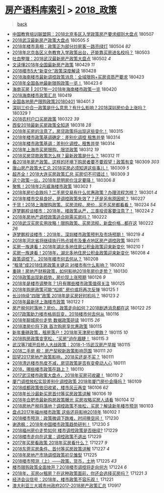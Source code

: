 [房产语料库索引](../../README.md)  > [2018_政策](2018_政策.md)
====
> [back](../README.md)

- [中国教育培训联盟网：2018北京多区入学政策房产要求细则大盘点](http://jkwz.applinzi.com/ittc/7100391395397469195.html#%E4%B8%AD%E5%9B%BD%E6%95%99%E8%82%B2%E5%9F%B9%E8%AE%AD%E8%81%94%E7%9B%9F%E7%BD%91%EF%BC%9A2018%E5%8C%97%E4%BA%AC%E5%A4%9A%E5%8C%BA%E5%85%A5%E5%AD%A6%E6%94%BF%E7%AD%96%E6%88%BF%E4%BA%A7%E8%A6%81%E6%B1%82%E7%BB%86%E5%88%99%E5%A4%A7%E7%9B%98%E7%82%B9) 180507  
- [2018武汉最新房产政策大盘点](http://jkwz.applinzi.com/ittc/7099287033547850763.html#2018%E6%AD%A6%E6%B1%89%E6%9C%80%E6%96%B0%E6%88%BF%E4%BA%A7%E6%94%BF%E7%AD%96%E5%A4%A7%E7%9B%98%E7%82%B9) 180505 *5* 
- [2018年楼市真相：政策正为部分炒房客一路亮绿灯](http://jkwz.applinzi.com/ittc/7099305257492546566.html#2018%E5%B9%B4%E6%A5%BC%E5%B8%82%E7%9C%9F%E7%9B%B8%EF%BC%9A%E6%94%BF%E7%AD%96%E6%AD%A3%E4%B8%BA%E9%83%A8%E5%88%86%E7%82%92%E6%88%BF%E5%AE%A2%E4%B8%80%E8%B7%AF%E4%BA%AE%E7%BB%BF%E7%81%AF) 180504 *82* 
- [2018年北京各区义务教育入学政策出台，还能靠买房进名校吗？](http://jkwz.applinzi.com/ittc/7098925417480324102.html#2018%E5%B9%B4%E5%8C%97%E4%BA%AC%E5%90%84%E5%8C%BA%E4%B9%89%E5%8A%A1%E6%95%99%E8%82%B2%E5%85%A5%E5%AD%A6%E6%94%BF%E7%AD%96%E5%87%BA%E5%8F%B0%EF%BC%8C%E8%BF%98%E8%83%BD%E9%9D%A0%E4%B9%B0%E6%88%BF%E8%BF%9B%E5%90%8D%E6%A0%A1%E5%90%97%EF%BC%9F) 180503  
- [吐血整理：2018武汉最新房产政策大盘点](http://jkwz.applinzi.com/ittc/7098520715374625799.html#%E5%90%90%E8%A1%80%E6%95%B4%E7%90%86%EF%BC%9A2018%E6%AD%A6%E6%B1%89%E6%9C%80%E6%96%B0%E6%88%BF%E4%BA%A7%E6%94%BF%E7%AD%96%E5%A4%A7%E7%9B%98%E7%82%B9) 180502 *4* 
- [文读懂2018年全国最新房产政策](http://jkwz.applinzi.com/ittc/7097099289002247178.html#%E6%96%87%E8%AF%BB%E6%87%822018%E5%B9%B4%E5%85%A8%E5%9B%BD%E6%9C%80%E6%96%B0%E6%88%BF%E4%BA%A7%E6%94%BF%E7%AD%96) 180429 *11* 
- [2018楼市5大“新变化”政策深度解读](http://jkwz.applinzi.com/ittc/7096980028694987782.html#2018%E6%A5%BC%E5%B8%825%E5%A4%A7%E2%80%9C%E6%96%B0%E5%8F%98%E5%8C%96%E2%80%9D%E6%94%BF%E7%AD%96%E6%B7%B1%E5%BA%A6%E8%A7%A3%E8%AF%BB) 180428  
- [2018海南楼市最新调控政策消息：全域限购+买房资质严要求](http://jkwz.applinzi.com/ittc/7095217086668473361.html#2018%E6%B5%B7%E5%8D%97%E6%A5%BC%E5%B8%82%E6%9C%80%E6%96%B0%E8%B0%83%E6%8E%A7%E6%94%BF%E7%AD%96%E6%B6%88%E6%81%AF%EF%BC%9A%E5%85%A8%E5%9F%9F%E9%99%90%E8%B4%AD%2B%E4%B9%B0%E6%88%BF%E8%B5%84%E8%B4%A8%E4%B8%A5%E8%A6%81%E6%B1%82) 180423  
- [2018年全国各地最新限购政策一览！](http://jkwz.applinzi.com/ittc/7095107328972162055.html#2018%E5%B9%B4%E5%85%A8%E5%9B%BD%E5%90%84%E5%9C%B0%E6%9C%80%E6%96%B0%E9%99%90%E8%B4%AD%E6%94%BF%E7%AD%96%E4%B8%80%E8%A7%88%EF%BC%81) 180423 *6* 
- [海南买房 ‖ 2017年—2018年海南楼市政策一览](http://jkwz.applinzi.com/ittc/7094082987241243664.html#%E6%B5%B7%E5%8D%97%E4%B9%B0%E6%88%BF+%E2%80%96+2017%E5%B9%B4%E2%80%942018%E5%B9%B4%E6%B5%B7%E5%8D%97%E6%A5%BC%E5%B8%82%E6%94%BF%E7%AD%96%E4%B8%80%E8%A7%88) 180420  
- [2018海南楼市政策汇总](http://jkwz.applinzi.com/ittc/7093516157732783115.html#2018%E6%B5%B7%E5%8D%97%E6%A5%BC%E5%B8%82%E6%94%BF%E7%AD%96%E6%B1%87%E6%80%BB) 180419  
- [全国各地房产限购政策20180401](http://jkwz.applinzi.com/ittc/7087059692927058951.html#%E5%85%A8%E5%9B%BD%E5%90%84%E5%9C%B0%E6%88%BF%E4%BA%A7%E9%99%90%E8%B4%AD%E6%94%BF%E7%AD%9620180401) 180401 *3* 
- [深圳三价合一政策是什么意思？有什么影响？2018深圳房价会上涨吗？](http://jkwz.applinzi.com/ittc/7085861597262382091.html#%E6%B7%B1%E5%9C%B3%E4%B8%89%E4%BB%B7%E5%90%88%E4%B8%80%E6%94%BF%E7%AD%96%E6%98%AF%E4%BB%80%E4%B9%88%E6%84%8F%E6%80%9D%EF%BC%9F%E6%9C%89%E4%BB%80%E4%B9%88%E5%BD%B1%E5%93%8D%EF%BC%9F2018%E6%B7%B1%E5%9C%B3%E6%88%BF%E4%BB%B7%E4%BC%9A%E4%B8%8A%E6%B6%A8%E5%90%97%EF%BC%9F) 180329 *1* 
- [2018农村户口买房政策](http://jkwz.applinzi.com/ittc/7083345339212104710.html#2018%E5%86%9C%E6%9D%91%E6%88%B7%E5%8F%A3%E4%B9%B0%E6%88%BF%E6%94%BF%E7%AD%96) 180322 *39* 
- [西安2018最新买房政策全知道](http://jkwz.applinzi.com/ittc/7081920382452106251.html#%E8%A5%BF%E5%AE%892018%E6%9C%80%E6%96%B0%E4%B9%B0%E6%88%BF%E6%94%BF%E7%AD%96%E5%85%A8%E7%9F%A5%E9%81%93) 180318 *28* 
- [2018年买房的注意了，房贷政策将出现这些变化！](http://jkwz.applinzi.com/ittc/7080755122219254791.html#2018%E5%B9%B4%E4%B9%B0%E6%88%BF%E7%9A%84%E6%B3%A8%E6%84%8F%E4%BA%86%EF%BC%8C%E6%88%BF%E8%B4%B7%E6%94%BF%E7%AD%96%E5%B0%86%E5%87%BA%E7%8E%B0%E8%BF%99%E4%BA%9B%E5%8F%98%E5%8C%96%EF%BC%81) 180315  
- [2018年楼市政策基调确定：差别化调控 租售并举](http://jkwz.applinzi.com/ittc/7080242567554008070.html#2018%E5%B9%B4%E6%A5%BC%E5%B8%82%E6%94%BF%E7%AD%96%E5%9F%BA%E8%B0%83%E7%A1%AE%E5%AE%9A%EF%BC%9A%E5%B7%AE%E5%88%AB%E5%8C%96%E8%B0%83%E6%8E%A7+%E7%A7%9F%E5%94%AE%E5%B9%B6%E4%B8%BE) 180314  
- [2018年楼市政策基调：差别化调控，租售并举](http://jkwz.applinzi.com/ittc/7080225988690838544.html#2018%E5%B9%B4%E6%A5%BC%E5%B8%82%E6%94%BF%E7%AD%96%E5%9F%BA%E8%B0%83%EF%BC%9A%E5%B7%AE%E5%88%AB%E5%8C%96%E8%B0%83%E6%8E%A7%EF%BC%8C%E7%A7%9F%E5%94%AE%E5%B9%B6%E4%B8%BE) 180314  
- [2018年上海市买房限购、限贷政策](http://jkwz.applinzi.com/ittc/7079545136126362640.html#2018%E5%B9%B4%E4%B8%8A%E6%B5%B7%E5%B8%82%E4%B9%B0%E6%88%BF%E9%99%90%E8%B4%AD%E3%80%81%E9%99%90%E8%B4%B7%E6%94%BF%E7%AD%96) 180312 *19* 
- [2018买房贷款政策怎么样？最新政策是什么？](http://jkwz.applinzi.com/ittc/7079528684845532166.html#2018%E4%B9%B0%E6%88%BF%E8%B4%B7%E6%AC%BE%E6%94%BF%E7%AD%96%E6%80%8E%E4%B9%88%E6%A0%B7%EF%BC%9F%E6%9C%80%E6%96%B0%E6%94%BF%E7%AD%96%E6%98%AF%E4%BB%80%E4%B9%88%EF%BC%9F) 180312 *11* 
- [看2018年房产政策，这样的环境下购房者要不要观望！政策有变](http://jkwz.applinzi.com/ittc/7078569874362467338.html#%E7%9C%8B2018%E5%B9%B4%E6%88%BF%E4%BA%A7%E6%94%BF%E7%AD%96%EF%BC%8C%E8%BF%99%E6%A0%B7%E7%9A%84%E7%8E%AF%E5%A2%83%E4%B8%8B%E8%B4%AD%E6%88%BF%E8%80%85%E8%A6%81%E4%B8%8D%E8%A6%81%E8%A7%82%E6%9C%9B%EF%BC%81%E6%94%BF%E7%AD%96%E6%9C%89%E5%8F%98) 180309 *303* 
- [唐山房产政策大汇总 2018买房必须知道这些事儿！](http://jkwz.applinzi.com/ittc/7078469040366683153.html#%E5%94%90%E5%B1%B1%E6%88%BF%E4%BA%A7%E6%94%BF%E7%AD%96%E5%A4%A7%E6%B1%87%E6%80%BB+2018%E4%B9%B0%E6%88%BF%E5%BF%85%E9%A1%BB%E7%9F%A5%E9%81%93%E8%BF%99%E4%BA%9B%E4%BA%8B%E5%84%BF%EF%BC%81) 180309 *5* 
- [超齐全！2018大连买房政策汇总 买房切不可错过！](http://jkwz.applinzi.com/ittc/7078416671104828427.html#%E8%B6%85%E9%BD%90%E5%85%A8%EF%BC%812018%E5%A4%A7%E8%BF%9E%E4%B9%B0%E6%88%BF%E6%94%BF%E7%AD%96%E6%B1%87%E6%80%BB+%E4%B9%B0%E6%88%BF%E5%88%87%E4%B8%8D%E5%8F%AF%E9%94%99%E8%BF%87%EF%BC%81) 180309 *3* 
- [这个政策一出，2018年昆明房价注定要降！](http://jkwz.applinzi.com/ittc/7077298565250810887.html#%E8%BF%99%E4%B8%AA%E6%94%BF%E7%AD%96%E4%B8%80%E5%87%BA%EF%BC%8C2018%E5%B9%B4%E6%98%86%E6%98%8E%E6%88%BF%E4%BB%B7%E6%B3%A8%E5%AE%9A%E8%A6%81%E9%99%8D%EF%BC%81) 180306 *8* 
- [聚焦！2018年2月威海楼市政策](http://jkwz.applinzi.com/ittc/7075882481268294666.html#%E8%81%9A%E7%84%A6%EF%BC%812018%E5%B9%B42%E6%9C%88%E5%A8%81%E6%B5%B7%E6%A5%BC%E5%B8%82%E6%94%BF%E7%AD%96) 180302 *1* 
- [2018年房价会跌吗？二手房交易有什么优惠政策？办理流程怎样？](http://jkwz.applinzi.com/ittc/7075612224695829510.html#2018%E5%B9%B4%E6%88%BF%E4%BB%B7%E4%BC%9A%E8%B7%8C%E5%90%97%EF%BC%9F%E4%BA%8C%E6%89%8B%E6%88%BF%E4%BA%A4%E6%98%93%E6%9C%89%E4%BB%80%E4%B9%88%E4%BC%98%E6%83%A0%E6%94%BF%E7%AD%96%EF%BC%9F%E5%8A%9E%E7%90%86%E6%B5%81%E7%A8%8B%E6%80%8E%E6%A0%B7%EF%BC%9F) 180301 *4* 
- [2018年楼市交易良好，是调控政策失效了？还是另有原因呢？](http://jkwz.applinzi.com/ittc/7074720085233370119.html#2018%E5%B9%B4%E6%A5%BC%E5%B8%82%E4%BA%A4%E6%98%93%E8%89%AF%E5%A5%BD%EF%BC%8C%E6%98%AF%E8%B0%83%E6%8E%A7%E6%94%BF%E7%AD%96%E5%A4%B1%E6%95%88%E4%BA%86%EF%BC%9F%E8%BF%98%E6%98%AF%E5%8F%A6%E6%9C%89%E5%8E%9F%E5%9B%A0%E5%91%A2%EF%BC%9F) 180227  
- [干货！2018上海限购政策、买房流程、房价…买不买房都看看！](http://jkwz.applinzi.com/ittc/7073771268581360646.html#%E5%B9%B2%E8%B4%A7%EF%BC%812018%E4%B8%8A%E6%B5%B7%E9%99%90%E8%B4%AD%E6%94%BF%E7%AD%96%E3%80%81%E4%B9%B0%E6%88%BF%E6%B5%81%E7%A8%8B%E3%80%81%E6%88%BF%E4%BB%B7%E2%80%A6%E4%B9%B0%E4%B8%8D%E4%B9%B0%E6%88%BF%E9%83%BD%E7%9C%8B%E7%9C%8B%EF%BC%81) 180224 *54* 
- [逐梦鹏程谈楼市：2018年，楼政策从严，三类投资客要注意了！](http://jkwz.applinzi.com/ittc/7073434026243523590.html#%E9%80%90%E6%A2%A6%E9%B9%8F%E7%A8%8B%E8%B0%88%E6%A5%BC%E5%B8%82%EF%BC%9A2018%E5%B9%B4%EF%BC%8C%E6%A5%BC%E6%94%BF%E7%AD%96%E4%BB%8E%E4%B8%A5%EF%BC%8C%E4%B8%89%E7%B1%BB%E6%8A%95%E8%B5%84%E5%AE%A2%E8%A6%81%E6%B3%A8%E6%84%8F%E4%BA%86%EF%BC%81) 180224 *2* 
- [2018年房地产调控政策适合刚需买房吗？](http://jkwz.applinzi.com/ittc/7072544798747919370.html#2018%E5%B9%B4%E6%88%BF%E5%9C%B0%E4%BA%A7%E8%B0%83%E6%8E%A7%E6%94%BF%E7%AD%96%E9%80%82%E5%90%88%E5%88%9A%E9%9C%80%E4%B9%B0%E6%88%BF%E5%90%97%EF%BC%9F) 180222  
- [2018武汉买房实用攻略！限购政策、买房流程、新盘价格…都在这](http://jkwz.applinzi.com/ittc/7072877179598013446.html#2018%E6%AD%A6%E6%B1%89%E4%B9%B0%E6%88%BF%E5%AE%9E%E7%94%A8%E6%94%BB%E7%95%A5%EF%BC%81%E9%99%90%E8%B4%AD%E6%94%BF%E7%AD%96%E3%80%81%E4%B9%B0%E6%88%BF%E6%B5%81%E7%A8%8B%E3%80%81%E6%96%B0%E7%9B%98%E4%BB%B7%E6%A0%BC%E2%80%A6%E9%83%BD%E5%9C%A8%E8%BF%99) 180222 *26* 
- [逐梦鹏程谈楼市：2018年，深圳楼市政策预判及市场预期！](http://jkwz.applinzi.com/ittc/7071473352709768208.html#%E9%80%90%E6%A2%A6%E9%B9%8F%E7%A8%8B%E8%B0%88%E6%A5%BC%E5%B8%82%EF%BC%9A2018%E5%B9%B4%EF%BC%8C%E6%B7%B1%E5%9C%B3%E6%A5%BC%E5%B8%82%E6%94%BF%E7%AD%96%E9%A2%84%E5%88%A4%E5%8F%8A%E5%B8%82%E5%9C%BA%E9%A2%84%E6%9C%9F%EF%BC%81) 180219 *4* 
- [2018年河北省将继续执行热点城市及重点地区房产调控政策](http://jkwz.applinzi.com/ittc/7068799891386401809.html#2018%E5%B9%B4%E6%B2%B3%E5%8C%97%E7%9C%81%E5%B0%86%E7%BB%A7%E7%BB%AD%E6%89%A7%E8%A1%8C%E7%83%AD%E7%82%B9%E5%9F%8E%E5%B8%82%E5%8F%8A%E9%87%8D%E7%82%B9%E5%9C%B0%E5%8C%BA%E6%88%BF%E4%BA%A7%E8%B0%83%E6%8E%A7%E6%94%BF%E7%AD%96) 180211  
- [买房一族速看！2018年湖北多地住房公积金政策迎来新变化](http://jkwz.applinzi.com/ittc/7068298626390819851.html#%E4%B9%B0%E6%88%BF%E4%B8%80%E6%97%8F%E9%80%9F%E7%9C%8B%EF%BC%812018%E5%B9%B4%E6%B9%96%E5%8C%97%E5%A4%9A%E5%9C%B0%E4%BD%8F%E6%88%BF%E5%85%AC%E7%A7%AF%E9%87%91%E6%94%BF%E7%AD%96%E8%BF%8E%E6%9D%A5%E6%96%B0%E5%8F%98%E5%8C%96) 180210 *1* 
- [买房一族速看！2018年，湖北多地住房公积金政策迎来新变化](http://jkwz.applinzi.com/ittc/7067830412363957258.html#%E4%B9%B0%E6%88%BF%E4%B8%80%E6%97%8F%E9%80%9F%E7%9C%8B%EF%BC%812018%E5%B9%B4%EF%BC%8C%E6%B9%96%E5%8C%97%E5%A4%9A%E5%9C%B0%E4%BD%8F%E6%88%BF%E5%85%AC%E7%A7%AF%E9%87%91%E6%94%BF%E7%AD%96%E8%BF%8E%E6%9D%A5%E6%96%B0%E5%8F%98%E5%8C%96) 180208 *4* 
- [政策调控下，2018年楼市何去何从？](http://jkwz.applinzi.com/ittc/7067681610814456849.html#%E6%94%BF%E7%AD%96%E8%B0%83%E6%8E%A7%E4%B8%8B%EF%BC%8C2018%E5%B9%B4%E6%A5%BC%E5%B8%82%E4%BD%95%E5%8E%BB%E4%BD%95%E4%BB%8E%EF%BC%9F) 180208  
- [“租赁”成2018住房政策关键词 对楼市有什么影响？](http://jkwz.applinzi.com/ittc/7065510901614904337.html#%E2%80%9C%E7%A7%9F%E8%B5%81%E2%80%9D%E6%88%902018%E4%BD%8F%E6%88%BF%E6%94%BF%E7%AD%96%E5%85%B3%E9%94%AE%E8%AF%8D+%E5%AF%B9%E6%A5%BC%E5%B8%82%E6%9C%89%E4%BB%80%E4%B9%88%E5%BD%B1%E5%93%8D%EF%BC%9F) 180202  
- [重磅！房地产财税政策，如何影响2018年房价走势？](http://jkwz.applinzi.com/ittc/7064443564430197766.html#%E9%87%8D%E7%A3%85%EF%BC%81%E6%88%BF%E5%9C%B0%E4%BA%A7%E8%B4%A2%E7%A8%8E%E6%94%BF%E7%AD%96%EF%BC%8C%E5%A6%82%E4%BD%95%E5%BD%B1%E5%93%8D2018%E5%B9%B4%E6%88%BF%E4%BB%B7%E8%B5%B0%E5%8A%BF%EF%BC%9F) 180130  
- [2018政策出现新趋势，房价现上涨预期](http://jkwz.applinzi.com/ittc/7062899934485808145.html#2018%E6%94%BF%E7%AD%96%E5%87%BA%E7%8E%B0%E6%96%B0%E8%B6%8B%E5%8A%BF%EF%BC%8C%E6%88%BF%E4%BB%B7%E7%8E%B0%E4%B8%8A%E6%B6%A8%E9%A2%84%E6%9C%9F) 180126 *9* 
- [2018年是楼市调整年？1月有哪些楼市政策值得关注](http://jkwz.applinzi.com/ittc/7062551213013206027.html#2018%E5%B9%B4%E6%98%AF%E6%A5%BC%E5%B8%82%E8%B0%83%E6%95%B4%E5%B9%B4%EF%BC%9F1%E6%9C%88%E6%9C%89%E5%93%AA%E4%BA%9B%E6%A5%BC%E5%B8%82%E6%94%BF%E7%AD%96%E5%80%BC%E5%BE%97%E5%85%B3%E6%B3%A8) 180125  
- [2018年购房政策可能“松绑” 房价或将再次反弹](http://jkwz.applinzi.com/ittc/7062453606161056784.html#2018%E5%B9%B4%E8%B4%AD%E6%88%BF%E6%94%BF%E7%AD%96%E5%8F%AF%E8%83%BD%E2%80%9C%E6%9D%BE%E7%BB%91%E2%80%9D+%E6%88%BF%E4%BB%B7%E6%88%96%E5%B0%86%E5%86%8D%E6%AC%A1%E5%8F%8D%E5%BC%B9) 180125 *1* 
- [长沙持续“四限”政策 2018年是买房好时机吗？](http://jkwz.applinzi.com/ittc/7061788279328736272.html#%E9%95%BF%E6%B2%99%E6%8C%81%E7%BB%AD%E2%80%9C%E5%9B%9B%E9%99%90%E2%80%9D%E6%94%BF%E7%AD%96+2018%E5%B9%B4%E6%98%AF%E4%B9%B0%E6%88%BF%E5%A5%BD%E6%97%B6%E6%9C%BA%E5%90%97%EF%BC%9F) 180123 *2* 
- [2018年最新环上海楼市政策](http://jkwz.applinzi.com/ittc/7061443815041139722.html#2018%E5%B9%B4%E6%9C%80%E6%96%B0%E7%8E%AF%E4%B8%8A%E6%B5%B7%E6%A5%BC%E5%B8%82%E6%94%BF%E7%AD%96) 180122 *1* 
- [房产税何时落地？房价、政策走向如何？2018剧透消息都在这](http://jkwz.applinzi.com/ittc/7061438299116143627.html#%E6%88%BF%E4%BA%A7%E7%A8%8E%E4%BD%95%E6%97%B6%E8%90%BD%E5%9C%B0%EF%BC%9F%E6%88%BF%E4%BB%B7%E3%80%81%E6%94%BF%E7%AD%96%E8%B5%B0%E5%90%91%E5%A6%82%E4%BD%95%EF%BC%9F2018%E5%89%A7%E9%80%8F%E6%B6%88%E6%81%AF%E9%83%BD%E5%9C%A8%E8%BF%99) 180122 *25* 
- [2017政策助力楼市格局巨变，2018楼市何去何从](http://jkwz.applinzi.com/ittc/7059236644664640519.html#2017%E6%94%BF%E7%AD%96%E5%8A%A9%E5%8A%9B%E6%A5%BC%E5%B8%82%E6%A0%BC%E5%B1%80%E5%B7%A8%E5%8F%98%EF%BC%8C2018%E6%A5%BC%E5%B8%82%E4%BD%95%E5%8E%BB%E4%BD%95%E4%BB%8E) 180116  
- [2018年聊城房价走势 数据政策研读](http://jkwz.applinzi.com/ittc/7058859824702292998.html#2018%E5%B9%B4%E8%81%8A%E5%9F%8E%E6%88%BF%E4%BB%B7%E8%B5%B0%E5%8A%BF+%E6%95%B0%E6%8D%AE%E6%94%BF%E7%AD%96%E7%A0%94%E8%AF%BB) 180115 *26* 
- [2018澳房价将下跌 首次购房享优惠政策](http://jkwz.applinzi.com/ittc/7058850367247221767.html#2018%E6%BE%B3%E6%88%BF%E4%BB%B7%E5%B0%86%E4%B8%8B%E8%B7%8C+%E9%A6%96%E6%AC%A1%E8%B4%AD%E6%88%BF%E4%BA%AB%E4%BC%98%E6%83%A0%E6%94%BF%E7%AD%96) 180115  
- [新年重磅政策，租房落户！2018年天津房价要跌？](http://jkwz.applinzi.com/ittc/7058848295693059088.html#%E6%96%B0%E5%B9%B4%E9%87%8D%E7%A3%85%E6%94%BF%E7%AD%96%EF%BC%8C%E7%A7%9F%E6%88%BF%E8%90%BD%E6%88%B7%EF%BC%812018%E5%B9%B4%E5%A4%A9%E6%B4%A5%E6%88%BF%E4%BB%B7%E8%A6%81%E8%B7%8C%EF%BC%9F) 180115 *10* 
- [2018购房政策变宽松，“买房”迫在眉睫！](http://jkwz.applinzi.com/ittc/7058778679608345617.html#2018%E8%B4%AD%E6%88%BF%E6%94%BF%E7%AD%96%E5%8F%98%E5%AE%BD%E6%9D%BE%EF%BC%8C%E2%80%9C%E4%B9%B0%E6%88%BF%E2%80%9D%E8%BF%AB%E5%9C%A8%E7%9C%89%E7%9D%AB%EF%BC%81) 180115 *3* 
- [武汉等7城开启抢人大战政策｜2018-1-15武汉房产早报](http://jkwz.applinzi.com/ittc/7058721881220187146.html#%E6%AD%A6%E6%B1%89%E7%AD%897%E5%9F%8E%E5%BC%80%E5%90%AF%E6%8A%A2%E4%BA%BA%E5%A4%A7%E6%88%98%E6%94%BF%E7%AD%96%EF%BD%9C2018-1-15%E6%AD%A6%E6%B1%89%E6%88%BF%E4%BA%A7%E6%97%A9%E6%8A%A5) 180115  
- [2018二手房 税：房产契税新政策影响范围](http://jkwz.applinzi.com/ittc/7057356580868064262.html#2018%E4%BA%8C%E6%89%8B%E6%88%BF+%E7%A8%8E%EF%BC%9A%E6%88%BF%E4%BA%A7%E5%A5%91%E7%A8%8E%E6%96%B0%E6%94%BF%E7%AD%96%E5%BD%B1%E5%93%8D%E8%8C%83%E5%9B%B4) 180111 *20* 
- [回望2017房地产政策影响，2018买还是不买？](http://jkwz.applinzi.com/ittc/7057292583246496774.html#%E5%9B%9E%E6%9C%9B2017%E6%88%BF%E5%9C%B0%E4%BA%A7%E6%94%BF%E7%AD%96%E5%BD%B1%E5%93%8D%EF%BC%8C2018%E4%B9%B0%E8%BF%98%E6%98%AF%E4%B8%8D%E4%B9%B0%EF%BC%9F) 180111  
- [2018清远楼市热度不减，房贷政策是否有变牵动人心](http://jkwz.applinzi.com/ittc/7057240108476924945.html#2018%E6%B8%85%E8%BF%9C%E6%A5%BC%E5%B8%82%E7%83%AD%E5%BA%A6%E4%B8%8D%E5%87%8F%EF%BC%8C%E6%88%BF%E8%B4%B7%E6%94%BF%E7%AD%96%E6%98%AF%E5%90%A6%E6%9C%89%E5%8F%98%E7%89%B5%E5%8A%A8%E4%BA%BA%E5%BF%83) 180111  
- [2018，哪些楼市政策在路上？](http://jkwz.applinzi.com/ittc/7056882328792466443.html#2018%EF%BC%8C%E5%93%AA%E4%BA%9B%E6%A5%BC%E5%B8%82%E6%94%BF%E7%AD%96%E5%9C%A8%E8%B7%AF%E4%B8%8A%EF%BC%9F) 180110  
- [2017武汉楼市政策大盘点，2018年买房可收藏！](http://jkwz.applinzi.com/ittc/7056865844166919174.html#2017%E6%AD%A6%E6%B1%89%E6%A5%BC%E5%B8%82%E6%94%BF%E7%AD%96%E5%A4%A7%E7%9B%98%E7%82%B9%EF%BC%8C2018%E5%B9%B4%E4%B9%B0%E6%88%BF%E5%8F%AF%E6%94%B6%E8%97%8F%EF%BC%81) 180110 *2* 
- [厦门调控放松实现差别化调控政策 2018年厦门房价会降吗？](http://jkwz.applinzi.com/ittc/7056520890710230023.html#%E5%8E%A6%E9%97%A8%E8%B0%83%E6%8E%A7%E6%94%BE%E6%9D%BE%E5%AE%9E%E7%8E%B0%E5%B7%AE%E5%88%AB%E5%8C%96%E8%B0%83%E6%8E%A7%E6%94%BF%E7%AD%96+2018%E5%B9%B4%E5%8E%A6%E9%97%A8%E6%88%BF%E4%BB%B7%E4%BC%9A%E9%99%8D%E5%90%97%EF%BC%9F) 180109  
- [2018成都政策依旧收紧，楼市风云再变](http://jkwz.applinzi.com/ittc/7055431263333123079.html#2018%E6%88%90%E9%83%BD%E6%94%BF%E7%AD%96%E4%BE%9D%E6%97%A7%E6%94%B6%E7%B4%A7%EF%BC%8C%E6%A5%BC%E5%B8%82%E9%A3%8E%E4%BA%91%E5%86%8D%E5%8F%98) 180106 *62* 
- [2018年长沙最新买房首付等买房政策详解](http://jkwz.applinzi.com/ittc/7055385220805559307.html#2018%E5%B9%B4%E9%95%BF%E6%B2%99%E6%9C%80%E6%96%B0%E4%B9%B0%E6%88%BF%E9%A6%96%E4%BB%98%E7%AD%89%E4%B9%B0%E6%88%BF%E6%94%BF%E7%AD%96%E8%AF%A6%E8%A7%A3) 180106 *19* 
- [2018年合肥市最新购房政策曝光 买房攻略买房人请看](http://jkwz.applinzi.com/ittc/7054774214643418118.html#2018%E5%B9%B4%E5%90%88%E8%82%A5%E5%B8%82%E6%9C%80%E6%96%B0%E8%B4%AD%E6%88%BF%E6%94%BF%E7%AD%96%E6%9B%9D%E5%85%89+%E4%B9%B0%E6%88%BF%E6%94%BB%E7%95%A5%E4%B9%B0%E6%88%BF%E4%BA%BA%E8%AF%B7%E7%9C%8B) 180104 *12* 
- [2018房地产税将落地？调控政策不放松，买房？解读新年楼市预测](http://jkwz.applinzi.com/ittc/7054377360613180427.html#2018%E6%88%BF%E5%9C%B0%E4%BA%A7%E7%A8%8E%E5%B0%86%E8%90%BD%E5%9C%B0%EF%BC%9F%E8%B0%83%E6%8E%A7%E6%94%BF%E7%AD%96%E4%B8%8D%E6%94%BE%E6%9D%BE%EF%BC%8C%E4%B9%B0%E6%88%BF%EF%BC%9F%E8%A7%A3%E8%AF%BB%E6%96%B0%E5%B9%B4%E6%A5%BC%E5%B8%82%E9%A2%84%E6%B5%8B) 180103  
- [盘点2017年福州楼市政策 这些还将影响2018年](http://jkwz.applinzi.com/ittc/7054036558796030992.html#%E7%9B%98%E7%82%B92017%E5%B9%B4%E7%A6%8F%E5%B7%9E%E6%A5%BC%E5%B8%82%E6%94%BF%E7%AD%96+%E8%BF%99%E4%BA%9B%E8%BF%98%E5%B0%86%E5%BD%B1%E5%93%8D2018%E5%B9%B4) 180102 *1* 
- [2018楼市预测：政策微调下跌难，时间换空间！](http://jkwz.applinzi.com/ittc/7052977202407146512.html#2018%E6%A5%BC%E5%B8%82%E9%A2%84%E6%B5%8B%EF%BC%9A%E6%94%BF%E7%AD%96%E5%BE%AE%E8%B0%83%E4%B8%8B%E8%B7%8C%E9%9A%BE%EF%BC%8C%E6%97%B6%E9%97%B4%E6%8D%A2%E7%A9%BA%E9%97%B4%EF%BC%81) 171230  
- [谢逸枫：2018年中国楼市政策趋势研判！](http://jkwz.applinzi.com/ittc/7052847328614941713.html#%E8%B0%A2%E9%80%B8%E6%9E%AB%EF%BC%9A2018%E5%B9%B4%E4%B8%AD%E5%9B%BD%E6%A5%BC%E5%B8%82%E6%94%BF%E7%AD%96%E8%B6%8B%E5%8A%BF%E7%A0%94%E5%88%A4%EF%BC%81) 171230 *5* 
- [2018福州房价走势如何 楼市调控政策是否继续?](http://jkwz.applinzi.com/ittc/7052467317248623632.html#2018%E7%A6%8F%E5%B7%9E%E6%88%BF%E4%BB%B7%E8%B5%B0%E5%8A%BF%E5%A6%82%E4%BD%95+%E6%A5%BC%E5%B8%82%E8%B0%83%E6%8E%A7%E6%94%BF%E7%AD%96%E6%98%AF%E5%90%A6%E7%BB%A7%E7%BB%AD%3F) 171229  
- [2018楼市走向在这里：调控政策不退出](http://jkwz.applinzi.com/ittc/7052424777484993552.html#2018%E6%A5%BC%E5%B8%82%E8%B5%B0%E5%90%91%E5%9C%A8%E8%BF%99%E9%87%8C%EF%BC%9A%E8%B0%83%E6%8E%A7%E6%94%BF%E7%AD%96%E4%B8%8D%E9%80%80%E5%87%BA) 171229  
- [2017年买房看政策 2018年买房看什么？](http://jkwz.applinzi.com/ittc/7051697915431486480.html#2017%E5%B9%B4%E4%B9%B0%E6%88%BF%E7%9C%8B%E6%94%BF%E7%AD%96+2018%E5%B9%B4%E4%B9%B0%E6%88%BF%E7%9C%8B%E4%BB%80%E4%B9%88%EF%BC%9F) 171227 *9* 
- [2018东莞买房条件、首付等买房政策详解](http://jkwz.applinzi.com/ittc/7051672582166676496.html#2018%E4%B8%9C%E8%8E%9E%E4%B9%B0%E6%88%BF%E6%9D%A1%E4%BB%B6%E3%80%81%E9%A6%96%E4%BB%98%E7%AD%89%E4%B9%B0%E6%88%BF%E6%94%BF%E7%AD%96%E8%AF%A6%E8%A7%A3) 171227 *4* 
- [2018年房地产市场调控政策初见雏型](http://jkwz.applinzi.com/ittc/7051146188126946321.html#2018%E5%B9%B4%E6%88%BF%E5%9C%B0%E4%BA%A7%E5%B8%82%E5%9C%BA%E8%B0%83%E6%8E%A7%E6%94%BF%E7%AD%96%E5%88%9D%E8%A7%81%E9%9B%8F%E5%9E%8B) 171225  
- [2018楼市预测（上）——政策，货币，土地](http://jkwz.applinzi.com/ittc/7050948264021459985.html#2018%E6%A5%BC%E5%B8%82%E9%A2%84%E6%B5%8B%EF%BC%88%E4%B8%8A%EF%BC%89%E2%80%94%E2%80%94%E6%94%BF%E7%AD%96%EF%BC%8C%E8%B4%A7%E5%B8%81%EF%BC%8C%E5%9C%9F%E5%9C%B0) 171225 *43* 
- [楼市限购政策全面放开？2018楼市调控将走向何方](http://jkwz.applinzi.com/ittc/7050778007029941265.html#%E6%A5%BC%E5%B8%82%E9%99%90%E8%B4%AD%E6%94%BF%E7%AD%96%E5%85%A8%E9%9D%A2%E6%94%BE%E5%BC%80%EF%BC%9F2018%E6%A5%BC%E5%B8%82%E8%B0%83%E6%8E%A7%E5%B0%86%E8%B5%B0%E5%90%91%E4%BD%95%E6%96%B9) 171224 *6* 
- [2018年，买房or租房？在这种政策面前，你还会选择买房吗？](http://jkwz.applinzi.com/ittc/7049601587981321232.html#2018%E5%B9%B4%EF%BC%8C%E4%B9%B0%E6%88%BFor%E7%A7%9F%E6%88%BF%EF%BC%9F%E5%9C%A8%E8%BF%99%E7%A7%8D%E6%94%BF%E7%AD%96%E9%9D%A2%E5%89%8D%EF%BC%8C%E4%BD%A0%E8%BF%98%E4%BC%9A%E9%80%89%E6%8B%A9%E4%B9%B0%E6%88%BF%E5%90%97%EF%BC%9F) 171221 *3* 
- [经济会议信号：2018年，楼市政策不容乐观！](http://jkwz.applinzi.com/ittc/7049315017898329104.html#%E7%BB%8F%E6%B5%8E%E4%BC%9A%E8%AE%AE%E4%BF%A1%E5%8F%B7%EF%BC%9A2018%E5%B9%B4%EF%BC%8C%E6%A5%BC%E5%B8%82%E6%94%BF%E7%AD%96%E4%B8%8D%E5%AE%B9%E4%B9%90%E8%A7%82%EF%BC%81) 171221  
- [澳大利亚三大城市州政府2017-2018房产政策汇总](http://jkwz.applinzi.com/ittc/7014232692789609488.html#%E6%BE%B3%E5%A4%A7%E5%88%A9%E4%BA%9A%E4%B8%89%E5%A4%A7%E5%9F%8E%E5%B8%82%E5%B7%9E%E6%94%BF%E5%BA%9C2017-2018%E6%88%BF%E4%BA%A7%E6%94%BF%E7%AD%96%E6%B1%87%E6%80%BB) 170917  
